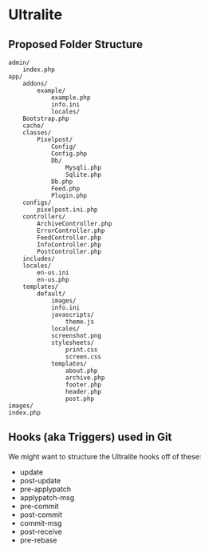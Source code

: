 Ultralite
=========

Proposed Folder Structure
-------------------------

	admin/
		index.php
	app/
		addons/
			example/
				example.php
				info.ini
				locales/
		Bootstrap.php
		cache/
		classes/
			Pixelpost/
				Config/
				Config.php
				Db/
					Mysqli.php
					Sqlite.php
				Db.php
				Feed.php
				Plugin.php
		configs/
			pixelpost.ini.php
		controllers/
			ArchiveController.php
			ErrorController.php
			FeedController.php
			InfoController.php
			PostController.php
		includes/
		locales/
			en-us.ini
			en-us.php
		templates/
			default/
				images/
				info.ini
				javascripts/
					theme.js
				locales/
				screenshot.png
				stylesheets/
					print.css
					screen.css
				templates/
					about.php
					archive.php
					footer.php
					header.php
					post.php
	images/
	index.php
	

Hooks (aka Triggers) used in Git
--------------------------------

We might want to structure the Ultralite hooks off of these: 

* update
* post-update
* pre-applypatch
* applypatch-msg
* pre-commit
* post-commit
* commit-msg
* post-receive
* pre-rebase